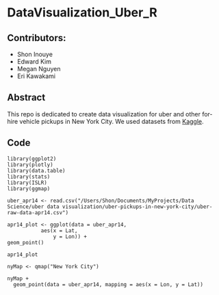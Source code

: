 # DataVisualization_Uber_R

## Contributors:
+ Shon Inouye
+ Edward Kim
+ Megan Nguyen
+ Eri Kawakami

## Abstract
This repo is dedicated to create data visualization for uber and other for-hire vehicle pickups in New York City. We used datasets from [Kaggle](https://www.kaggle.com/fivethirtyeight/uber-pickups-in-new-york-city).


## Code

    library(ggplot2)
    library(plotly)
    library(data.table)
    library(stats)
    library(ISLR)
    library(ggmap)

    uber_apr14 <- read.csv("/Users/Shon/Documents/MyProjects/Data Science/uber data visualization/uber-pickups-in-new-york-city/uber-raw-data-apr14.csv")

    apr14_plot <- ggplot(data = uber_apr14,  
               aes(x = Lat,
                   y = Lon)) +
    geom_point()

    apr14_plot

    nyMap <- qmap("New York City")

    nyMap + 
      geom_point(data = uber_apr14, mapping = aes(x = Lon, y = Lat))


